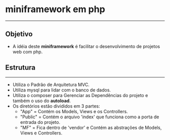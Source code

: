 # miniframework em php
---
## Objetivo
* A idéia deste __miniframework__ é facilitar o desenvolvimento de projetos web com php.
## Estrutura
---
* Utiliza o Padrão de Arquitetura MVC.
* Utiliza mysql para lidar com o banco de dados.
* Utiliza o composer para Gerenciar as Dependências do projeto e também o uso do __autoload__.
* Os diretórios estão divididos em 3 partes:
    * "App" = Contém os Models, Views e os Controllers.
    * "Public" = Contém o arquivo 'index' que funciona como a porta de entrada do projeto.
    * "MF" = Fica dentro de 'vendor' e Contém as abstrações de Models, Views e Controllers.
